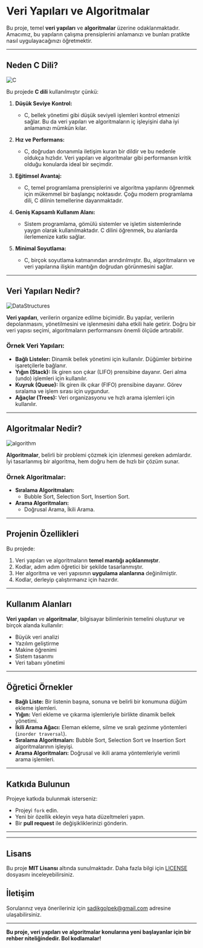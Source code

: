 # Veri Yapıları ve Algoritmalar


Bu proje, temel **veri yapıları** ve **algoritmalar** üzerine odaklanmaktadır. Amacımız, bu yapıların çalışma prensiplerini anlamanızı ve bunları pratikte nasıl uygulayacağınızı öğretmektir.

---

## Neden C Dili?

![C](https://github.com/user-attachments/assets/c501d546-6264-4059-8091-4fe74877f940)

Bu projede **C dili** kullanılmıştır çünkü:

1. **Düşük Seviye Kontrol:** 
   - C, bellek yönetimi gibi düşük seviyeli işlemleri kontrol etmenizi sağlar. Bu da veri yapıları ve algoritmaların iç işleyişini daha iyi anlamanızı mümkün kılar.

2. **Hız ve Performans:**
   - C, doğrudan donanımla iletişim kuran bir dildir ve bu nedenle oldukça hızlıdır. Veri yapıları ve algoritmalar gibi performansın kritik olduğu konularda ideal bir seçimdir.

3. **Eğitimsel Avantaj:**
   - C, temel programlama prensiplerini ve algoritma yapılarını öğrenmek için mükemmel bir başlangıç noktasıdır. Çoğu modern programlama dili, C dilinin temellerine dayanmaktadır.

4. **Geniş Kapsamlı Kullanım Alanı:**
   - Sistem programlama, gömülü sistemler ve işletim sistemlerinde yaygın olarak kullanılmaktadır. C dilini öğrenmek, bu alanlarda ilerlemenize katkı sağlar.

5. **Minimal Soyutlama:**
   - C, birçok soyutlama katmanından arındırılmıştır. Bu, algoritmaların ve veri yapılarına ilişkin mantığın doğrudan görünmesini sağlar.

---

## Veri Yapıları Nedir?

![DataStructures](https://github.com/user-attachments/assets/f13c6e6c-e6a5-4966-ac26-71bb4ddcda5c)

**Veri yapıları**, verilerin organize edilme biçimidir. Bu yapılar, verilerin depolanmasını, yönetilmesini ve işlenmesini daha etkili hale getirir. Doğru bir veri yapısı seçimi, algoritmaların performansını önemli ölçüde artırabilir.

### Örnek Veri Yapıları:
- **Bağlı Listeler:** Dinamik bellek yönetimi için kullanılır. Düğümler birbirine işaretçilerle bağlanır.
- **Yığın (Stack):** İlk giren son çıkar (LIFO) prensibine dayanır. Geri alma (undo) işlemleri için kullanılır.
- **Kuyruk (Queue):** İlk giren ilk çıkar (FIFO) prensibine dayanır. Görev sıralama ve işlem sırası için uygundur.
- **Ağaçlar (Trees):** Veri organizasyonu ve hızlı arama işlemleri için kullanılır.

---

## Algoritmalar Nedir?

![algorithm](https://github.com/user-attachments/assets/36560b99-9415-4105-9af0-3a04397659f7)


**Algoritmalar**, belirli bir problemi çözmek için izlenmesi gereken adımlardır. İyi tasarlanmış bir algoritma, hem doğru hem de hızlı bir çözüm sunar.

### Örnek Algoritmalar:
- **Sıralama Algoritmaları:**
  - Bubble Sort, Selection Sort, Insertion Sort.
- **Arama Algoritmaları:**
  - Doğrusal Arama, İkili Arama.

---

## Projenin Özellikleri

Bu projede:
1. Veri yapıları ve algoritmaların **temel mantığı açıklanmıştır**.
2. Kodlar, adım adım öğretici bir şekilde tasarlanmıştır.
3. Her algoritma ve veri yapısının **uygulama alanlarına** değinilmiştir.
4. Kodlar, derleyip çalıştırmanız için hazırdır.

---

## Kullanım Alanları

**Veri yapıları** ve **algoritmalar**, bilgisayar bilimlerinin temelini oluşturur ve birçok alanda kullanılır:
- Büyük veri analizi
- Yazılım geliştirme
- Makine öğrenimi
- Sistem tasarımı
- Veri tabanı yönetimi

---

## Öğretici Örnekler

- **Bağlı Liste:** Bir listenin başına, sonuna ve belirli bir konumuna düğüm ekleme işlemleri.
- **Yığın:** Veri ekleme ve çıkarma işlemleriyle birlikte dinamik bellek yönetimi.
- **İkili Arama Ağacı:** Eleman ekleme, silme ve sıralı gezinme yöntemleri (`inorder traversal`).
- **Sıralama Algoritmaları:** Bubble Sort, Selection Sort ve Insertion Sort algoritmalarının işleyişi.
- **Arama Algoritmaları:** Doğrusal ve ikili arama yöntemleriyle verimli arama işlemleri.

---

## Katkıda Bulunun

Projeye katkıda bulunmak isterseniz:
- Projeyi `fork` edin.
- Yeni bir özellik ekleyin veya hata düzeltmeleri yapın.
- Bir **pull request** ile değişikliklerinizi gönderin.

---

---

## Lisans

Bu proje **MIT Lisansı** altında sunulmaktadır. Daha fazla bilgi için [LICENSE](LICENSE) dosyasını inceleyebilirsiniz.



## İletişim

Sorularınız veya önerileriniz için [sadikgolpek@gmail.com](mailto:kullanici@mail.com) adresine ulaşabilirsiniz.

---

**Bu proje, veri yapıları ve algoritmalar konularına yeni başlayanlar için bir rehber niteliğindedir. Bol kodlamalar!**
